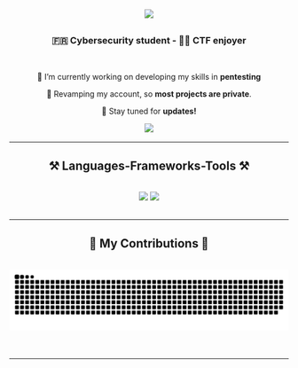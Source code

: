 <h1 align="center">
    <img src="https://readme-typing-svg.herokuapp.com/?font=Righteous&size=35&center=true&vCenter=true&width=500&height=70&duration=4000&lines=Hi+There!+👋;+I'm+Gaëtan!;" />
</h1>

<h3 align="center"> 🇫🇷 Cybersecurity student - 🏴‍☠️ CTF enjoyer </h3>

<br/>

<div align="center">
 
 🔭 I’m currently working on developing my skills in **pentesting**
 
 🚧 Revamping my account, so **most projects are private**.
 
 👀 Stay tuned for **updates!**


 </div>
 
<div align="center"> 
  <a href="https://www.linkedin.com/in/gaëtan-dubernat" target="_blank">
    <img src="https://img.shields.io/badge/LinkedIn-0077B5?style=for-the-badge&logo=linkedin&logoColor=white" target="_blank" />
  </a>
</div>

 <hr/>
 
<h2 align="center">⚒️ Languages-Frameworks-Tools ⚒️</h2>
<br/>
<div align="center">
    <img src="https://skillicons.dev/icons?i=c,cpp,py,js,html,css,flask,docker,aws,mongodb,mysql" />
    <img src="https://skillicons.dev/icons?i=jenkins,git,github,arch,debian,kali,linux,vscode,wordpress,figma,notion,discord" />
</div>

<br/>
<hr/>

<div align="center">
  <h2>🐍 My Contributions 🐍</h2>
  <br>
  <img alt="snake eating my contributions" src="https://raw.githubusercontent.com/salesp07/salesp07/output/github-contribution-grid-snake.svg" />
  <br/><br/><br/>
</div>

<hr/>
